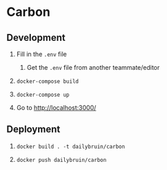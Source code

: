 # Carbon 

## Development

1. Fill in the `.env` file

    1. Get the `.env` file from another teammate/editor

2. `docker-compose build`

3. `docker-compose up`

4. Go to [http://localhost:3000/](http://localhost:3000/)

## Deployment

1. `docker build . -t dailybruin/carbon`

2. `docker push dailybruin/carbon`
